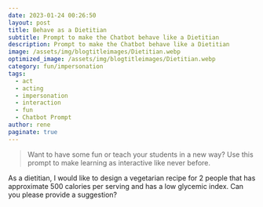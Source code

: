 ```yaml
---
date: 2023-01-24 00:26:50
layout: post
title: Behave as a Dietitian
subtitle: Prompt to make the Chatbot behave like a Dietitian
description: Prompt to make the Chatbot behave like a Dietitian
image: /assets/img/blogtitleimages/Dietitian.webp
optimized_image: /assets/img/blogtitleimages/Dietitian.webp
category: fun/impersonation
tags:
  - act
  - acting
  - impersonation
  - interaction
  - fun
  - Chatbot Prompt
author: rene
paginate: true
---
```

> Want to have some fun or teach your students in a new way?
Use this prompt to make learning as interactive like never before.

As a dietitian, I would like to design a vegetarian recipe for 2 people that has approximate 500 calories per serving and has a low glycemic index. Can you please provide a suggestion?
